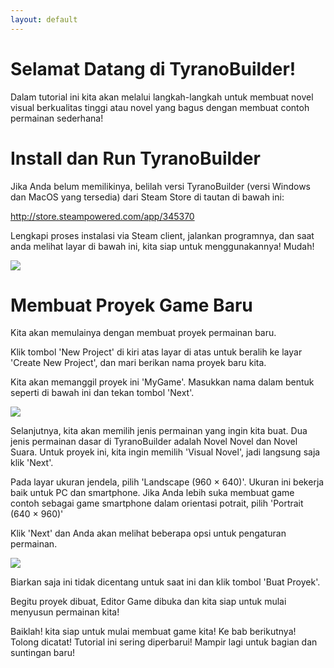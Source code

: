 ```yaml
---
layout: default
---
```


# Selamat Datang di TyranoBuilder!

Dalam tutorial ini kita akan melalui langkah-langkah untuk membuat novel visual berkualitas tinggi atau novel yang bagus dengan membuat contoh permainan sederhana!

# Install dan Run TyranoBuilder

Jika Anda belum memilikinya, belilah versi TyranoBuilder (versi Windows dan MacOS yang tersedia) dari Steam Store di tautan di bawah ini:

<http://store.steampowered.com/app/345370>

Lengkapi proses instalasi via Steam client, jalankan programnya, dan saat anda melihat layar di bawah ini, kita siap untuk menggunakannya! Mudah!

![](http://tyranobuilder.com/wp-content/uploads/2015/03/t1.jpg)

# Membuat Proyek Game Baru

Kita akan memulainya dengan membuat proyek permainan baru.

Klik tombol 'New Project' di kiri atas layar di atas untuk beralih ke layar 'Create New Project', dan mari berikan nama proyek baru kita.

Kita akan memanggil proyek ini 'MyGame'. Masukkan nama dalam bentuk seperti di bawah ini dan tekan tombol 'Next'.

![](http://tyranobuilder.com/wp-content/uploads/2015/03/t2.jpg)

Selanjutnya, kita akan memilih jenis permainan yang ingin kita buat. Dua jenis permainan dasar di TyranoBuilder adalah Novel Novel dan Novel Suara. Untuk proyek ini, kita ingin memilih 'Visual Novel', jadi langsung saja klik 'Next'.

Pada layar ukuran jendela, pilih 'Landscape (960 × 640)'. Ukuran ini bekerja baik untuk PC dan smartphone. Jika Anda lebih suka membuat game contoh sebagai game smartphone dalam orientasi potrait, pilih 'Portrait (640 × 960)'

Klik 'Next' dan Anda akan melihat beberapa opsi untuk pengaturan permainan.

![](http://tyranobuilder.com/wp-content/uploads/2015/03/t5.jpg)

Biarkan saja ini tidak dicentang untuk saat ini dan klik tombol 'Buat Proyek'.

Begitu proyek dibuat, Editor Game dibuka dan kita siap untuk mulai menyusun permainan kita!

Baiklah! kita siap untuk mulai membuat game kita! Ke bab berikutnya!
Tolong dicatat! Tutorial ini sering diperbarui! Mampir lagi untuk bagian dan suntingan baru!